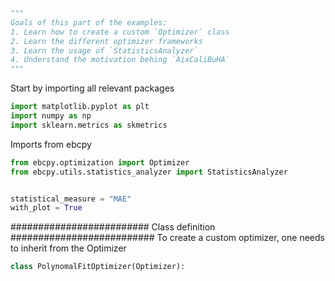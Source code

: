 ```python
"""
Goals of this part of the examples:
1. Learn how to create a custom `Optimizer` class
2. Learn the different optimizer frameworks
3. Learn the usage of `StatisticsAnalyzer`
4. Understand the motivation behing `AixCaliBuHA`
"""
```
 Start by importing all relevant packages
```python
import matplotlib.pyplot as plt
import numpy as np
import sklearn.metrics as skmetrics
```
 Imports from ebcpy
```python
from ebcpy.optimization import Optimizer
from ebcpy.utils.statistics_analyzer import StatisticsAnalyzer


statistical_measure = "MAE"
with_plot = True


```
 ######################### Class definition ##########################
 To create a custom optimizer, one needs to inherit from the Optimizer
```python
class PolynomalFitOptimizer(Optimizer):
    
```
